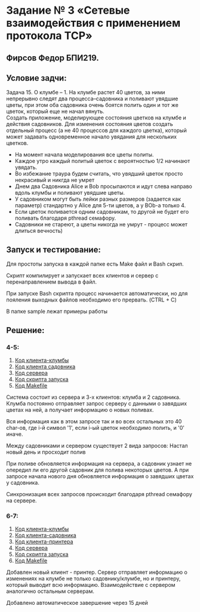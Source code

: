# Задание № 3 «Сетевые взаимодействия с применением протокола TCP»
## Фирсов Федор БПИ219.

## Условие задчи:

Задача 15. O клумбе – 1. На клумбе растет 40 цветов, за ними непрерывно следят два процесса–садовника
и поливают увядшие цветы, при этом оба садовника очень боятся полить один и тот же цветок,
который еще не начал вянуть. <br/>
Создать приложение, моделирующее состояния цветков на клумбе и действия садовников.
Для изменения состояния цветов создать отдельный процесс (а не 40 процессов для каждого цветка),
который может задавать одновременное начало увядания для нескольких цветков.

*  На момент начала моделирования все цветы политы.
*  Каждое утро каждый политый цветок с вероятностью 1/2 начинают увядать.
*  Во избежание траура будем считать, что увядший цветок просто некрасивый и никгда не умрет
*  Днем два Садовника Alice и Bob просыпаются и идут слева направо вдоль клумбы и поливают увядшие цветы.
*  У садовником могут быть лейки разных размеров (задается как параметр) стандартно у Alice для 5-ти цветов, а у BOb-a только 4. 
*  Если цветок поливается одним садовникам, то другой не будет его поливать благодаря pthread семафору.
*  Садовники не стареют, а цветы никогда не умрут - процесс может длиться вечность)

##  Запуск и тестирование:
Для простоты запуска в каждой папке есть Make файл и Bash скрип. 

Скрипт компилирует и запускает всех клиентов и сервер с перенаправлением вывода в файл.

При запуске Bash скрипта процесс начинается автоматически, но для пояления выходных файлов необходимо его прервать. (CTRL + C)

В папке sample лежат примеры работы

##  Решение:
###  4-5:

1. [Код клиента-клумбы](https://github.com/fodof91/OC_HW_03/blob/master/4-5/client_flowerbed.c)
2. [Код клиента садовника](https://github.com/fodof91/OC_HW_03/blob/master/4-5/client_gardener.c)
3. [Код сервера](https://github.com/fodof91/OC_HW_03/blob/master/4-5/server.c)
4. [Код скрипта запуска](https://github.com/fodof91/OC_HW_03/blob/master/4-5/run.sh)
5. [Код Makefile](https://github.com/fodof91/OC_HW_03/blob/master/4-5/Makefile)

Система состоит из сервера и 3-х клиентов: клумба и 2 садовника.
Клумба постоянно отправляет запрос серверу с данными о завядших цветах на ней, а получает информацию о новых поливах.

Вся информация как в этом запросе так и во всех остальных это 40 char-ов, где i-й символ '1', если i-ый цветок необходимо полить, и '0' иначе.

Между садовниками и сервером существует 2 вида запросов: Настал новый день и просходит полив

При поливе обновляется информация на сервера, а садовник узнает не опередил ли его другой садовник для полива некоторых цветов.
А при запросе начала нового дня обновляется информация о завядших цветах у садовника.

Синхронизация всех запросов происходит благодаря pthread семафору на сервере.

###  6-7:

1. [Код клиента-клумбы](https://github.com/fodof91/OC_HW_03/blob/master/6-7/client_flowerbed.c)
2. [Код клиента-садовника](https://github.com/fodof91/OC_HW_03/blob/master/6-7/client_gardener.c)
3. [Код клиента-принтера](https://github.com/fodof91/OC_HW_03/blob/master/6-7/client_printer.c)
3. [Код сервера](https://github.com/fodof91/OC_HW_03/blob/master/6-7/server.c)
4. [Код скрипта запуска](https://github.com/fodof91/OC_HW_03/blob/master/6-7/run.sh)
5. [Код Makefile](https://github.com/fodof91/OC_HW_03/blob/master/4-5/Makefile)

Добавлен новый клиент - принтер. Сервер отправляет информацию о изменениях на клумбе не только садовнику/клумбе, но и принтеру, который выводит всю информацию.
Взаимодействие с сервером аналогично остальным серверам.

Добавлено автоматическое завершение через 15 дней
